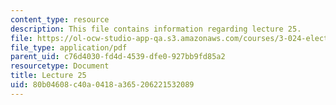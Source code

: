 ```yaml
---
content_type: resource
description: This file contains information regarding lecture 25.
file: https://ol-ocw-studio-app-qa.s3.amazonaws.com/courses/3-024-electronic-optical-and-magnetic-properties-of-materials-spring-2013/80b04608c40a0418a365206221532089_MIT3_024S13_2012lec25.pdf
file_type: application/pdf
parent_uid: c76d4030-fd4d-4539-dfe0-927bb9fd85a2
resourcetype: Document
title: Lecture 25
uid: 80b04608-c40a-0418-a365-206221532089
---
```

